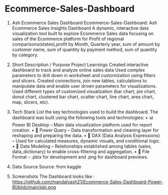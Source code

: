 # Ecommerce-Sales-Dashboard
1. Ash Ecommerce Sales Dashboard
Ecommerce-Sales-Dashboard: Ash Ecommerce Sales Insights Dashboard A dynamic, interactive data visualization tool built to explore Ecommerce Sales data focusing on sales of the Ecommerce platform for Profit of regional comparisons(states),profit by Month, Quarterly year, sum of amount by customer name, sum of quantity by payment method, sum of quantity by category.

2. Short Description / Purpose
Project Learnings
Created interactive dashboard to track and analyze online sales data
Used complex parameters to drill down in worksheet and customization using filters and slicers.
Created connections, join new tables, calculations to manipulate data and enable user driven parameters for visualizations.
Used different types of customized visualization (bar chart, pie chart, donut chart, clustered bar chart, scatter chart, line chart, area chart, map, slicers, etc).

3. Tech Stack
List the key technologies used to build the dashboard.
The dashboard was built using the following tools and technologies:
• 📊 Power BI Desktop – Main data visualization platform used for report creation.
• 📂 Power Query – Data transformation and cleaning layer for reshaping and preparing the data.
• 🧠 DAX (Data Analysis Expressions) – Used for calculated measures, dynamic visuals, and conditional logic.
• 📝 Data Modeling – Relationships established among tables (sales, data_dictionary) to enable cross-filtering and aggregation.
• 📁 File Format – .pbix for development and .png for dashboard previews.

4. Data Source
Source: from kaggle

6. Screenshots
   The Dashboard looks like : https://github.com/mandalyash21/Ecommerce-Sales-Dashboard-Power-BI/blob/main/pbi.png
